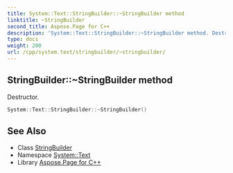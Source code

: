 ```yaml
---
title: System::Text::StringBuilder::~StringBuilder method
linktitle: ~StringBuilder
second_title: Aspose.Page for C++
description: 'System::Text::StringBuilder::~StringBuilder method. Destructor in C++.'
type: docs
weight: 200
url: /cpp/system.text/stringbuilder/~stringbuilder/
---
```

## StringBuilder::~StringBuilder method


Destructor.

```cpp
System::Text::StringBuilder::~StringBuilder()
```

## See Also

* Class [StringBuilder](../)
* Namespace [System::Text](../../)
* Library [Aspose.Page for C++](../../../)
